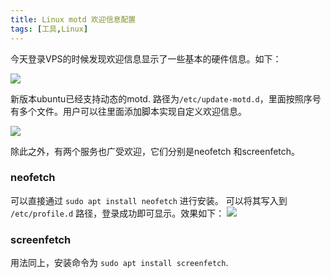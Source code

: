 ```yaml
---
title: Linux motd 欢迎信息配置
tags: [工具,Linux]
---
```

今天登录VPS的时候发现欢迎信息显示了一些基本的硬件信息。如下：

![](https://cdn.jsdelivr.net/gh/ahoopia/image/cs/20240126225941.png)

新版本ubuntu已经支持动态的motd. 路径为`/etc/update-motd.d`，里面按照序号有多个文件。用户可以往里面添加脚本实现自定义欢迎信息。

![](https://cdn.jsdelivr.net/gh/ahoopia/image/cs/20240126230159.png)

除此之外，有两个服务也广受欢迎，它们分别是neofetch 和screenfetch。

### neofetch
可以直接通过 `sudo apt install neofetch` 进行安装。
可以将其写入到 `/etc/profile.d` 路径，登录成功即可显示。效果如下：
![](https://cdn.jsdelivr.net/gh/ahoopia/image/cs/20240126230821.png)

### screenfetch
用法同上，安装命令为 `sudo apt install screenfetch`.